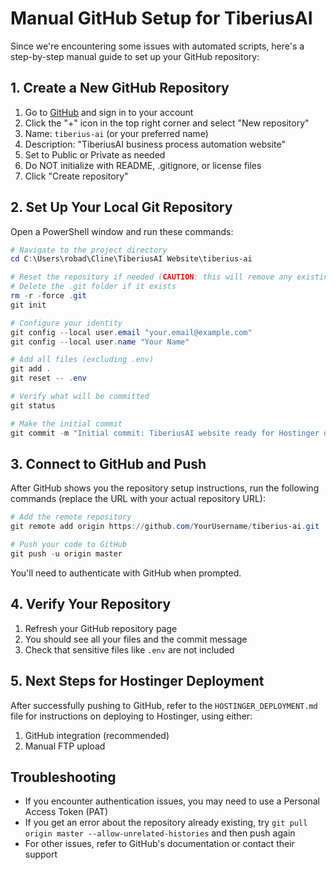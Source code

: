 # Manual GitHub Setup for TiberiusAI

Since we're encountering some issues with automated scripts, here's a step-by-step manual guide to set up your GitHub repository:

## 1. Create a New GitHub Repository

1. Go to [GitHub](https://github.com/) and sign in to your account
2. Click the "+" icon in the top right corner and select "New repository"
3. Name: `tiberius-ai` (or your preferred name)
4. Description: "TiberiusAI business process automation website"
5. Set to Public or Private as needed
6. Do NOT initialize with README, .gitignore, or license files
7. Click "Create repository"

## 2. Set Up Your Local Git Repository

Open a PowerShell window and run these commands:

```powershell
# Navigate to the project directory
cd C:\Users\robad\Cline\TiberiusAI Website\tiberius-ai

# Reset the repository if needed (CAUTION: this will remove any existing git history)
# Delete the .git folder if it exists
rm -r -force .git
git init

# Configure your identity
git config --local user.email "your.email@example.com"
git config --local user.name "Your Name"

# Add all files (excluding .env)
git add .
git reset -- .env

# Verify what will be committed
git status

# Make the initial commit
git commit -m "Initial commit: TiberiusAI website ready for Hostinger deployment"
```

## 3. Connect to GitHub and Push

After GitHub shows you the repository setup instructions, run the following commands (replace the URL with your actual repository URL):

```powershell
# Add the remote repository
git remote add origin https://github.com/YourUsername/tiberius-ai.git

# Push your code to GitHub
git push -u origin master
```

You'll need to authenticate with GitHub when prompted.

## 4. Verify Your Repository

1. Refresh your GitHub repository page
2. You should see all your files and the commit message
3. Check that sensitive files like `.env` are not included

## 5. Next Steps for Hostinger Deployment

After successfully pushing to GitHub, refer to the `HOSTINGER_DEPLOYMENT.md` file for instructions on deploying to Hostinger, using either:

1. GitHub integration (recommended)
2. Manual FTP upload

## Troubleshooting

- If you encounter authentication issues, you may need to use a Personal Access Token (PAT)
- If you get an error about the repository already existing, try `git pull origin master --allow-unrelated-histories` and then push again
- For other issues, refer to GitHub's documentation or contact their support
